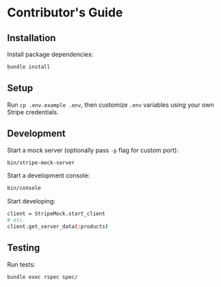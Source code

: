 # Contributor's Guide

## Installation

Install package dependencies:

```sh
bundle install
```

## Setup

Run `cp .env.example .env`, then customize `.env` variables using your own Stripe credentials.

## Development

Start a mock server (optionally pass `-p` flag for custom port):

```sh
bin/stripe-mock-server
```

Start a development console:

```sh
bin/console
```

Start developing:

```sh
client = StripeMock.start_client
# etc.
client.get_server_data(:products)
```

## Testing

Run tests:

```sh
bundle exec rspec spec/
```
